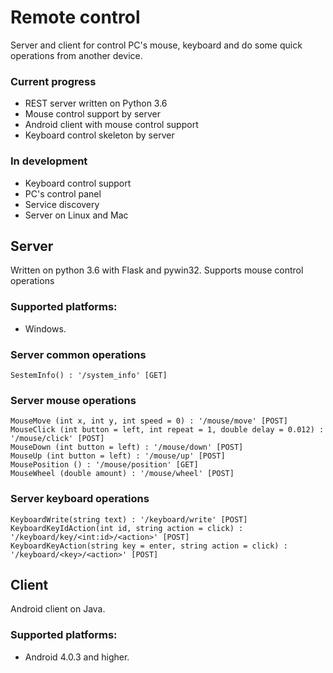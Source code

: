 # Remote control
Server and client for control PC's mouse, keyboard and do some quick operations from another device.

### Current progress
* REST server written on Python 3.6
* Mouse control support by server
* Android client with mouse control support
* Keyboard control skeleton by server

### In development
* Keyboard control support
* PC's control panel
* Service discovery
* Server on Linux and Mac

## Server
Written on python 3.6 with Flask and pywin32.
Supports mouse control operations

### Supported platforms:
* Windows.

### Server common operations
	SestemInfo() : '/system_info' [GET]
	
### Server mouse operations
	MouseMove (int x, int y, int speed = 0) : '/mouse/move' [POST]
	MouseClick (int button = left, int repeat = 1, double delay = 0.012) : '/mouse/click' [POST]
	MouseDown (int button = left) : '/mouse/down' [POST]
	MouseUp (int button = left) : '/mouse/up' [POST]
	MousePosition () : '/mouse/position' [GET]
	MouseWheel (double amount) : '/mouse/wheel' [POST]
	
### Server keyboard operations
	KeyboardWrite(string text) : '/keyboard/write' [POST]
	KeyboardKeyIdAction(int id, string action = click) : '/keyboard/key/<int:id>/<action>' [POST]
	KeyboardKeyAction(string key = enter, string action = click) : '/keyboard/<key>/<action>' [POST]
	
## Client
Android client on Java.
	
### Supported platforms:
* Android 4.0.3 and higher.
	

